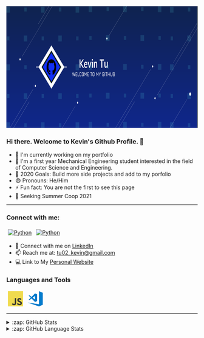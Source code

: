 <img src="https://github.com/KevinT02/KevinT02/blob/main/Github%20Profile.png" height="320" width="1800">

### Hi there. Welcome to Kevin's Github Profile. 👋

- 🔭 I'm currently working on my portfolio
- 🌱 I'm a first year Mechanical Engineering student interested in the field of Computer Science and Engineering.
- 🎯 2020 Goals: Build more side projects and add to my porfolio
- 😄 Pronouns: He/Him
- ⚡ Fun fact: You are not the first to see this page
- 💼 Seeking Summer Coop 2021

---

### Connect with me:

<p align="left">
 <a href="https://linkedin.com/in/charalambosioannou" target="_blank" rel="noopener noreferrer"> <img src="https://cdn.jsdelivr.net/npm/simple-icons@v3/icons/linkedin.svg" alt="Python" height="40" style="vertical-align:top; margin:4px"></a>
 <a href="mailto:cioannou1997@gmail.com"> <img src="https://cdn.jsdelivr.net/npm/simple-icons@v3/icons/gmail.svg" alt="Python" height="40" style="vertical-align:top; margin:4px"></a>
</p>

- 🤝 Connect with me on <a href="https://www.linkedin.com/in/kevin-tu-02/">LinkedIn</a>
- 📫 Reach me at: tu02_kevin@gmail.com
- 💻 Link to My <a href="">Personal Website</a>

### Languages and Tools
<p align="left">
<img src="https://raw.githubusercontent.com/github/explore/80688e429a7d4ef2fca1e82350fe8e3517d3494d/topics/javascript/javascript.png" alt="Javascript" height="40" style="vertical-align:top; margin:4px">
<img src="https://raw.githubusercontent.com/github/explore/80688e429a7d4ef2fca1e82350fe8e3517d3494d/topics/visual-studio-code/visual-studio-code.png" alt="VS Code" height="40" style="vertical-align:top; margin:4px">
<p>


---

<details>
  <summary>:zap: GitHub Stats</summary>

  ![Kevin's github stats](https://github-readme-stats.vercel.app/api?username=kevint02&show_icons=true&theme=vue )
  <br/>
</details>


<details>
  <summary>:zap: GitHub Language Stats</summary>

  [![Top Langs](https://github-readme-stats.vercel.app/api/top-langs/?username=kevint02&layout=compact)](https://github.com/anuraghazra/github-readme-stats)

</details>

  



